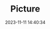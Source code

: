 ---
weight: 1
images:
- /images/edited/186.jpeg
title: Picture
date: 2023-11-11 14:40:34
tags: [luminarneo,work,ILCE-7M3,25.1,person,cup,diningtable,tv]
---